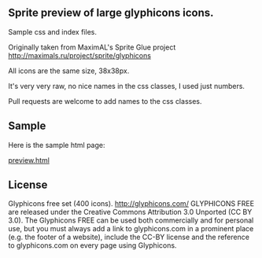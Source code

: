 
## Sprite preview of large glyphicons icons.

Sample css and index files.

Originally taken from MaximAL's Sprite Glue project http://maximals.ru/project/sprite/glyphicons

All icons are the same size, 38x38px.

It's very very raw, no nice names in the css classes, I used just numbers.

Pull requests are welcome to add names to the css classes.

## Sample

Here is the sample html page:

[preview.html](http://htmlpreview.github.io/?https://github.com/fred/glyphicons-sprite/blob/master/index.html)

## License

Glyphicons free set (400 icons). http://glyphicons.com/
GLYPHICONS FREE are released under the Creative Commons Attribution 3.0 Unported (CC BY 3.0).
The Glyphicons FREE can be used both commercially and for personal use,
but you must always add a link to glyphicons.com in a prominent place
(e.g. the footer of a website), include the CC-BY license
and the reference to glyphicons.com on every page using Glyphicons.
